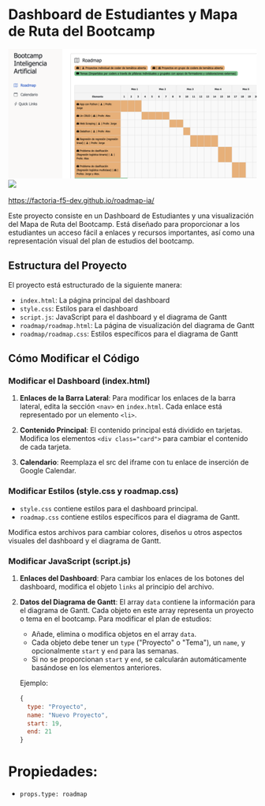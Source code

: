 # Dashboard de Estudiantes y Mapa de Ruta del Bootcamp

<img src="./img/roadmap.png">
<img src="https://img.shields.io/static/v1?label=IA&message=Python&color=orange">

https://factoria-f5-dev.github.io/roadmap-ia/

Este proyecto consiste en un Dashboard de Estudiantes y una visualización del Mapa de Ruta del Bootcamp. Está diseñado para proporcionar a los estudiantes un acceso fácil a enlaces y recursos importantes, así como una representación visual del plan de estudios del bootcamp.

## Estructura del Proyecto

El proyecto está estructurado de la siguiente manera:

- `index.html`: La página principal del dashboard
- `style.css`: Estilos para el dashboard
- `script.js`: JavaScript para el dashboard y el diagrama de Gantt
- `roadmap/roadmap.html`: La página de visualización del diagrama de Gantt
- `roadmap/roadmap.css`: Estilos específicos para el diagrama de Gantt

## Cómo Modificar el Código

### Modificar el Dashboard (index.html)

1. **Enlaces de la Barra Lateral**: Para modificar los enlaces de la barra lateral, edita la sección `<nav>` en `index.html`. Cada enlace está representado por un elemento `<li>`.

2. **Contenido Principal**: El contenido principal está dividido en tarjetas. Modifica los elementos `<div class="card">` para cambiar el contenido de cada tarjeta.

3. **Calendario**: Reemplaza el src del iframe con tu enlace de inserción de Google Calendar.

### Modificar Estilos (style.css y roadmap.css)

- `style.css` contiene estilos para el dashboard principal.
- `roadmap.css` contiene estilos específicos para el diagrama de Gantt.

Modifica estos archivos para cambiar colores, diseños u otros aspectos visuales del dashboard y el diagrama de Gantt.

### Modificar JavaScript (script.js)

1. **Enlaces del Dashboard**: Para cambiar los enlaces de los botones del dashboard, modifica el objeto `links` al principio del archivo.

2. **Datos del Diagrama de Gantt**: El array `data` contiene la información para el diagrama de Gantt. Cada objeto en este array representa un proyecto o tema en el bootcamp. Para modificar el plan de estudios:

   - Añade, elimina o modifica objetos en el array `data`.
   - Cada objeto debe tener un `type` ("Proyecto" o "Tema"), un `name`, y opcionalmente `start` y `end` para las semanas.
   - Si no se proporcionan `start` y `end`, se calcularán automáticamente basándose en los elementos anteriores.

   Ejemplo:
   ```javascript
   {
     type: "Proyecto",
     name: "Nuevo Proyecto",
     start: 19,
     end: 21
   }


# Propiedades:

- `props.type: roadmap`
